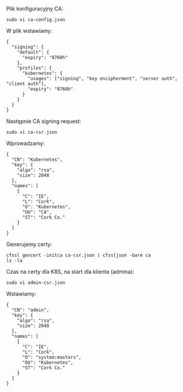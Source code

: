 Plik konfiguracyjny CA:
```
sudo vi ca-config.json
```
W plik wstawiamy:
```
{
  "signing": {
    "default": {
      "expiry": "8760h"
    },
    "profiles": {
      "kubernetes": {
        "usages": ["signing", "key encipherment", "server auth", "client auth"],
        "expiry": "8760h"
      }
    }
  }
}
```
Następnie CA signing request:
```
sudo vi ca-csr.json
```
Wprowadzamy:
```
{
  "CN": "Kubernetes",
  "key": {
    "algo": "rsa",
    "size": 2048
  },
  "names": [
    {
      "C": "IE",
      "L": "Cork",
      "O": "Kubernetes",
      "OU": "CA",
      "ST": "Cork Co."
    }
  ]
}
```
Generujemy certy:
```
cfssl gencert -initca ca-csr.json | cfssljson -bare ca
ls -la
```
Czas na certy dla K8S, na start dla klienta (admina):
```
sudo vi admin-csr.json
```
Wstawiamy:
```
{
  "CN": "admin",
  "key": {
    "algo": "rsa",
    "size": 2048
  },
  "names": [
    {
      "C": "IE",
      "L": "Cork",
      "O": "system:masters",
      "OU": "Kubernetes",
      "ST": "Cork Co."
    }
  ]
}
```

